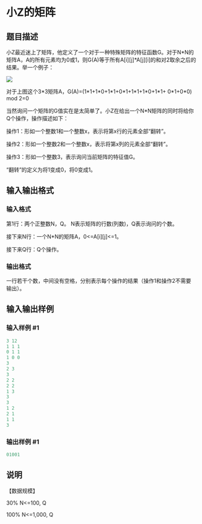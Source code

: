 # 小Z的矩阵

## 题目描述

小Z最近迷上了矩阵，他定义了一个对于一种特殊矩阵的特征函数G。对于N\*N的矩阵A，A的所有元素均为0或1，则G(A)等于所有A[i][j]\*A[j][i]的和对2取余之后的结果。举一个例子：

![](https://cdn.luogu.com.cn/upload/pic/1241.png)

对于上图这个3\*3矩阵A，G(A)=(1\*1+1\*0+1\*1+0\*1+1\*1+1\*0+1\*1+ 0\*1+0\*0) mod 2=0

当然询问一个矩阵的G值实在是太简单了。小Z在给出一个N\*N矩阵的同时将给你Q个操作，操作描述如下：

操作1：形如一个整数1和一个整数x，表示将第x行的元素全部“翻转”。

操作2：形如一个整数2和一个整数x，表示将第x列的元素全部“翻转”。

操作3：形如一个整数3，表示询问当前矩阵的特征值G。

“翻转”的定义为将1变成0，将0变成1。

## 输入输出格式

### 输入格式

第1行：两个正整数N，Q。 N表示矩阵的行数(列数)，Q表示询问的个数。

接下来N行：一个N\*N的矩阵A，0<=A[i][j]<=1。

接下来Q行：Q个操作。

### 输出格式

一行若干个数，中间没有空格，分别表示每个操作的结果（操作1和操作2不需要输出）。

## 输入输出样例

### 输入样例 #1

```cpp
3 12
1 1 1
0 1 1
1 0 0
3
2 3
3
2 2
2 2
1 3
3
3
1 2
2 1
1 1
3
```


### 输出样例 #1

```cpp
01001
```


## 说明

【数据规模】

30% N<=100, Q

100% N<=1,000, Q 

